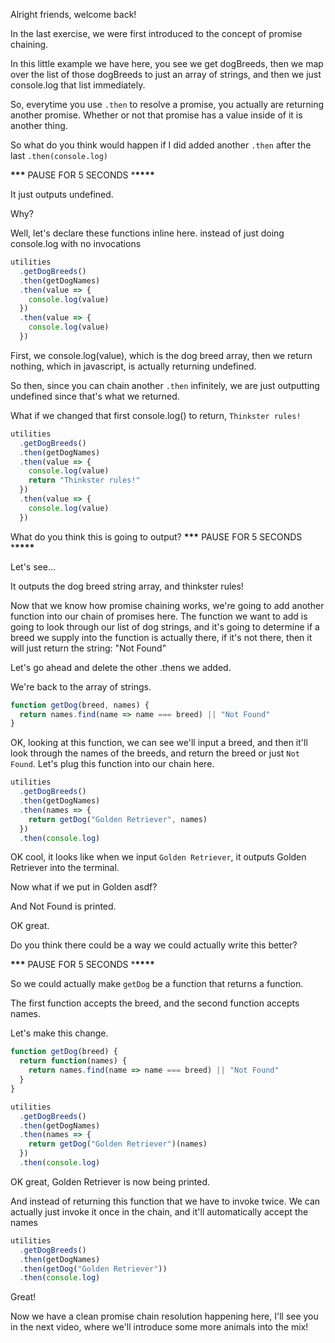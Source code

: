 Alright friends, welcome back!

In the last exercise, we were first introduced to the concept of promise chaining.

In this little example we have here, you see we get dogBreeds, then we map over the list of those dogBreeds to just an array
of strings, and then we just console.log that list immediately.

So, everytime you use `.then` to resolve a promise, you actually are returning another promise.
Whether or not that promise has a value inside of it is another thing.

So what do you think would happen if I did added another `.then` after the last `.then(console.log)`

**\*\*\*** PAUSE FOR 5 SECONDS \***\*\*\*\***

It just outputs undefined.

Why?

Well, let's declare these functions inline here. instead of just doing console.log with no invocations

```js
utilities
  .getDogBreeds()
  .then(getDogNames)
  .then(value => {
    console.log(value)
  })
  .then(value => {
    console.log(value)
  })
```

First, we console.log(value), which is the dog breed array,
then we return nothing, which in javascript, is actually returning undefined.

So then, since you can chain another `.then` infinitely, we are just outputting undefined since that's what we returned.

What if we changed that first console.log() to return, `Thinkster rules!`

```js
utilities
  .getDogBreeds()
  .then(getDogNames)
  .then(value => {
    console.log(value)
    return "Thinkster rules!"
  })
  .then(value => {
    console.log(value)
  })
```

What do you think this is going to output?
**\*\*\*** PAUSE FOR 5 SECONDS \***\*\*\*\***

Let's see...

It outputs the dog breed string array, and thinkster rules!

Now that we know how promise chaining works, we're going to add another function into our chain of promises here.
The function we want to add is going to look through our list of dog strings, and it's going to determine if
a breed we supply into the function is actually there, if it's not there, then it will just return the string: "Not Found"

Let's go ahead and delete the other .thens we added.

We're back to the array of strings.

```js
function getDog(breed, names) {
  return names.find(name => name === breed) || "Not Found"
}
```

OK, looking at this function, we can see we'll input a breed, and then it'll look through the names of the breeds, and return
the breed or just `Not Found`. Let's plug this function into our chain here.

```js
utilities
  .getDogBreeds()
  .then(getDogNames)
  .then(names => {
    return getDog("Golden Retriever", names)
  })
  .then(console.log)
```

OK cool, it looks like when we input `Golden Retriever`, it outputs Golden Retriever into the terminal.

Now what if we put in Golden asdf?

And Not Found is printed.

OK great.

Do you think there could be a way we could actually write this better?

**\*\*\*** PAUSE FOR 5 SECONDS \***\*\*\*\***

So we could actually make `getDog` be a function that returns a function.

The first function accepts the breed, and the second function accepts names.

Let's make this change.

```js
function getDog(breed) {
  return function(names) {
    return names.find(name => name === breed) || "Not Found"
  }
}

utilities
  .getDogBreeds()
  .then(getDogNames)
  .then(names => {
    return getDog("Golden Retriever")(names)
  })
  .then(console.log)
```

OK great, Golden Retriever is now being printed.

And instead of returning this function that we have to invoke twice. We can actually just invoke it once in the chain, and it'll automatically
accept the names

```js
utilities
  .getDogBreeds()
  .then(getDogNames)
  .then(getDog("Golden Retriever"))
  .then(console.log)
```

Great!

Now we have a clean promise chain resolution happening here, I'll see you in the next video, where we'll introduce some more animals into the mix!
